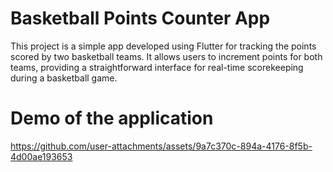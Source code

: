 # Basketball Points Counter App
 This project is a simple app developed using Flutter for tracking the points scored by two basketball teams. It allows users to increment points for both teams, providing a straightforward interface for real-time scorekeeping during a basketball game.
# Demo of the application
https://github.com/user-attachments/assets/9a7c370c-894a-4176-8f5b-4d00ae193653




 
 

